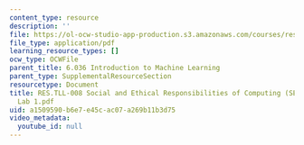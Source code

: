 ```yaml
---
content_type: resource
description: ''
file: https://ol-ocw-studio-app-production.s3.amazonaws.com/courses/res-tll-008-social-and-ethical-responsibilities-of-computing-serc-fall-2021/a1509590b6e7e45cac07a269b11b3d75_RES-TLL008F21-6036_lab1.pdf
file_type: application/pdf
learning_resource_types: []
ocw_type: OCWFile
parent_title: 6.036 Introduction to Machine Learning
parent_type: SupplementalResourceSection
resourcetype: Document
title: RES.TLL-008 Social and Ethical Responsibilities of Computing (SERC), 6.036
  Lab 1.pdf
uid: a1509590-b6e7-e45c-ac07-a269b11b3d75
video_metadata:
  youtube_id: null
---
```

